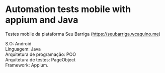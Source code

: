 # Automation tests mobile with appium and Java
Testes mobile da plataforma Seu Barriga (https://seubarriga.wcaquino.me)

S.O: Android <br/>
Linguagem: Java <br/>
Arquitetura de programação: POO <br/>
Arquitetura de testes: PageObject <br/>
Framework: Appium.
